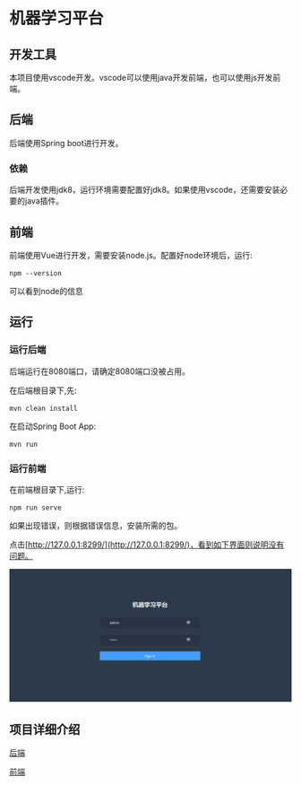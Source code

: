 ﻿# 机器学习平台


## 开发工具
本项目使用vscode开发。vscode可以使用java开发前端，也可以使用js开发前端。

## 后端

后端使用Spring boot进行开发。

### 依赖

后端开发使用jdk8，运行环境需要配置好jdk8。如果使用vscode，还需要安装必要的java插件。

## 前端

前端使用Vue进行开发，需要安装node.js。配置好node环境后，运行:
```
npm --version
```
可以看到node的信息


## 运行

### 运行后端
后端运行在8080端口，请确定8080端口没被占用。

在后端根目录下,先:
```
mvn clean install
```
在启动Spring Boot App:
```
mvn run
```
### 运行前端

在前端根目录下,运行:
```
npm run serve
```

如果出现错误，则根据错误信息，安装所需的包。

点击[http://127.0.0.1:8299/](http://127.0.0.1:8299/)，看到如下界面则说明没有问题。

![前端登录图片](screenshots/前端登录界面.png)



## 项目详细介绍

[后端](./admin/Readme.md)

[前端](./vue_admin/README.md)






